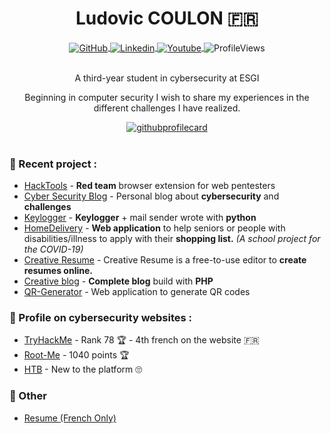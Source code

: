 <div align="center">
  <h1 align="center">Ludovic COULON 🇫🇷</h1>
    <a href="https://github.com/LasCC">
      <img alt="GitHub" src="https://img.shields.io/badge/-Github-000?style=flat-square&logo=Github&logoColor=white" align="center" />
    </a>
    <a href="https://www.linkedin.com/in/ludovic-coulon">
      <img alt="Linkedin" src="https://img.shields.io/badge/-LinkedIn-blue?style=flat-square&logo=Linkedin&logoColor=white" align="center" />
    </a>
    <a href="https://www.youtube.com/channel/UCkDvlI9LUuwZ4GKFUbP_Ovg">
      <img alt="Youtube" src="https://img.shields.io/badge/-YouTube-FF0000?style=flat-square&labelColor=FFFFFF&logo=youtube&logoColor=FF0000" align="center" />
    </a>
      <img alt="ProfileViews" src="https://gpvc.arturio.dev/LasCC" align="center" />
   <br/><br/>
   <p align="center">
    A third-year student in cybersecurity at ESGI
   </p>
   
   <p align="center">
    Beginning in computer security I wish to share my experiences in the different challenges I have realized.
   </p>  
   
   <a href="https://ludovic-cyber-sec.netlify.app/">
    <img src='https://media0.giphy.com/media/casHNDteRc4x10C8p1/giphy.gif' alt="githubprofilecard" />
   </a>
   
</div>
<br/>

### 🚀 Recent project :
- [HackTools](https://github.com/LasCC/Hack-Tools) - **Red team** browser extension for web pentesters 
- [Cyber Security Blog](https://ludovic-cyber-sec.netlify.app/) - Personal blog about **cybersecurity** and **challenges**
- [Keylogger](https://github.com/LasCC/Keylogger) - **Keylogger** + mail sender wrote with **python** 
- [HomeDelivery](https://github.com/LasCC/HomeDelivery) - **Web application** to help seniors or people with disabilities/illness to apply with their **shopping list.** *(A school project for the COVID-19)*
- [Creative Resume](https://github.com/LasCC/Creative-Resume) - Creative Resume is a free-to-use editor to **create resumes online.**
- [Creative blog](https://github.com/LasCC/Creative-blog) - **Complete blog** build with **PHP**
- [QR-Generator](https://github.com/LasCC/QR-Generator) - Web application to generate QR codes



### 👀 Profile on cybersecurity websites :
- [TryHackMe](https://tryhackme.com/p/boperXD) - Rank 78 🏆 - 4th french on the website 🇫🇷
- [Root-Me](https://www.root-me.org/zeeph) -  1040 points 🏆
- [HTB](https://www.hackthebox.eu/profile/157489) - New to the platform 🙄

### 📝 Other
- [Resume (French Only)](https://docdro.id/jGXCoTn)
